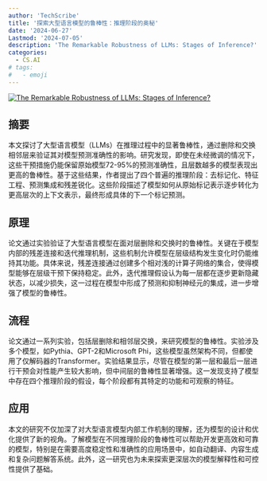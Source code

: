 ```yaml
---
author: 'TechScribe'
title: '探索大型语言模型的鲁棒性：推理阶段的奥秘'
date: '2024-06-27'
Lastmod: '2024-07-05'
description: 'The Remarkable Robustness of LLMs: Stages of Inference?'
categories:
  - CS.AI
# tags:
#   - emoji
---
```


[![The Remarkable Robustness of LLMs: Stages of Inference?](https://arxiv-research-1301205113.cos.ap-guangzhou.myqcloud.com/images/2406.19384v1.pdf_0.jpg)](https://arxiv.org/abs/2406.19384v1)

## 摘要

本文探讨了大型语言模型（LLMs）在推理过程中的显著鲁棒性，通过删除和交换相邻层来验证其对模型预测准确性的影响。研究发现，即使在未经微调的情况下，这些干预措施仍能保留原始模型72-95%的预测准确性，且层数越多的模型表现出更高的鲁棒性。基于这些结果，作者提出了四个普遍的推理阶段：去标记化、特征工程、预测集成和残差锐化。这些阶段描述了模型如何从原始标记表示逐步转化为更高层次的上下文表示，最终形成具体的下一个标记预测。<!--more-->

## 原理

论文通过实验验证了大型语言模型在面对层删除和交换时的鲁棒性。关键在于模型内部的残差连接和迭代推理机制，这些机制允许模型在层级结构发生变化时仍能维持其功能。具体来说，残差连接通过创建多个相对浅的计算子网络的集合，使得模型能够在层级干预下保持稳定。此外，迭代推理假设认为每一层都在逐步更新隐藏状态，以减少损失，这一过程在模型中形成了预测和抑制神经元的集成，进一步增强了模型的鲁棒性。

## 流程

论文通过一系列实验，包括层删除和相邻层交换，来研究模型的鲁棒性。实验涉及多个模型，如Pythia、GPT-2和Microsoft Phi，这些模型虽然架构不同，但都使用了仅解码器的Transformer。实验结果显示，尽管在模型的第一层和最后一层进行干预会对性能产生较大影响，但中间层的鲁棒性显著增强。这一发现支持了模型中存在四个推理阶段的假设，每个阶段都有其特定的功能和可观察的特征。

## 应用

本文的研究不仅加深了对大型语言模型内部工作机制的理解，还为模型的设计和优化提供了新的视角。了解模型在不同推理阶段的鲁棒性可以帮助开发更高效和可靠的模型，特别是在需要高度稳定性和准确性的应用场景中，如自动翻译、内容生成和复杂问题解答系统。此外，这一研究也为未来探索更深层次的模型解释性和可控性提供了基础。